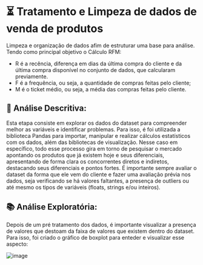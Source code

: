 # ⏳ Tratamento e Limpeza de dados de venda de produtos
Limpeza e organização de dados afim de estruturar uma base para análise. Tendo como principal objetivo o Cálculo RFM:
- R é a recência, diferença em dias da última compra do cliente e da última
compra disponível no conjunto de dados, que calcularam previamente.
- F é a frequência, ou seja, a quantidade de compras feitas pelo cliente;
- M é o ticket médio, ou seja, a média das compras feitas pelo cliente.

## 📖 Análise Descritiva: 
Esta etapa consiste em explorar os dados do dataset para compreender melhor as variáveis e identificar problemas. Para isso, é foi utilizada a biblioteca Pandas para importar, manipular e realizar cálculos estatísticos com os dados, além das bibliotecas de visualização. Nesse caso em específico, todo esse processo gira em torno de pesquisar o mercado apontando os produtos que já existem hoje e seus diferenciais,  apresentando de forma clara os concorrentes diretos e indiretos, destacando seus diferenciais e pontos fortes. É importante sempre avaliar o dataset da forma que ele vem do cliente e fazer uma avaliação prévia nos dados, seja verificando se há valores faltantes, a presença de outliers ou até mesmo os tipos de variáveis (floats, strings e/ou inteiros).

## 📚 Análise Exploratória: 
Depois de um pré tratamento dos dados, é importante visualizar a presença de valores que destoam da faixa de valores que existem dentro do dataset. Para isso, foi criado o gráfico de boxplot para enteder e visualizar esse aspecto:

![image](https://github.com/juanlucas7/Data_Cleaning_Wrangling/assets/149596266/a81ee40b-0556-40c5-ade1-624ebd40986e)
